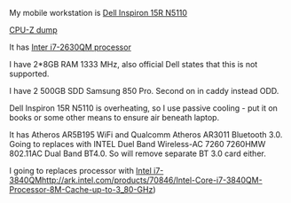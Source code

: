 

My mobile workstation is [Dell Inspiron 15R N5110](http://www.dell.com/ae/p/inspiron-15r-n5110/pd) 

[CPU-Z dump](http://valid.canardpc.com/2639433)

It has [Inter i7-2630QM processor](http://ark.intel.com/products/52219/Intel-Core-i7-2630QM-Processor-6M-Cache-up-to-2_90-GHz)

I have 2*8GB RAM 1333 MHz, also official Dell states that this is not supported.

I have 2 500GB SDD Samsung 850 Pro. Second on in caddy instead ODD.

Dell Inspiron 15R N5110 is overheating, so I use passive cooling - put it on books or some other means to ensure air beneath laptop.

It has Atheros AR5B195 WiFi and Qualcomm Atheros AR3011 Bluetooth 3.0. Going to replaces with INTEL Duel Band Wireless-AC 7260 7260HMW 802.11AC Dual Band BT4.0. So will remove separate BT 3.0 card either.

I going to replaces processor with [Intel i7-3840QM]()http://ark.intel.com/products/70846/Intel-Core-i7-3840QM-Processor-8M-Cache-up-to-3_80-GHz)

